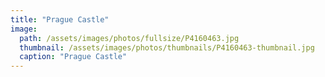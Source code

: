 ```yaml
---
title: "Prague Castle"
image: 
  path: /assets/images/photos/fullsize/P4160463.jpg
  thumbnail: /assets/images/photos/thumbnails/P4160463-thumbnail.jpg
  caption: "Prague Castle"
---
```

